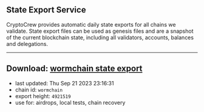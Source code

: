 ## State Export Service
CryptoCrew provides automatic daily state exports for all chains we validate. State export files can be used as genesis files and are a snapshot of the current blockchain state, including all validators, accounts, balances and delegations.

---
**Download: [wormchain state export](https://dl.ccvalidators.com/SERVICE/wormchain/wormchain_export_4921519.json)**
---

- last updated: Thu Sep 21 2023 23:16:31
- chain id: `wormchain`
- export height: `4921519`
- use for: airdrops, local tests, chain recovery
